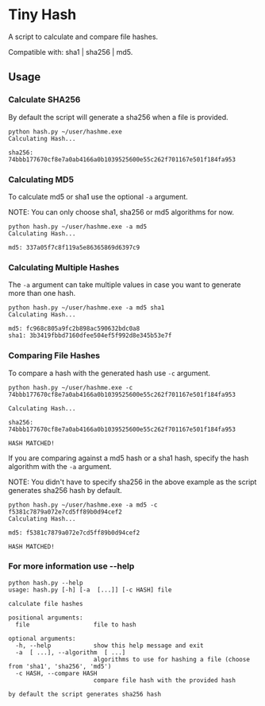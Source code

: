 # Tiny Hash

A script to calculate and compare file hashes.

Compatible with: sha1 | sha256 | md5.

## Usage

### Calculate SHA256

By default the script will generate a sha256 when a file is provided.

```code
python hash.py ~/user/hashme.exe
Calculating Hash...

sha256: 74bbb177670cf8e7a0ab4166a0b1039525600e55c262f701167e501f184fa953
```

### Calculating MD5

To calculate md5 or sha1 use the optional `-a` argument.

NOTE: You can only choose sha1, sha256 or md5 algorithms for now.

```code
python hash.py ~/user/hashme.exe -a md5
Calculating Hash...

md5: 337a05f7c8f119a5e86365869d6397c9
```

### Calculating Multiple Hashes

The `-a` argument can take multiple values in case you want to generate more than one hash.

```code
python hash.py ~/user/hashme.exe -a md5 sha1
Calculating Hash...

md5: fc968c805a9fc2b898ac590632bdc0a8
sha1: 3b3419fbbd7160dfee504ef5f992d8e345b53e7f
```

### Comparing File Hashes

To compare a hash with the generated hash use `-c` argument.

```code
python hash.py ~/user/hashme.exe -c 74bbb177670cf8e7a0ab4166a0b1039525600e55c262f701167e501f184fa953

Calculating Hash...

sha256: 74bbb177670cf8e7a0ab4166a0b1039525600e55c262f701167e501f184fa953

HASH MATCHED!
```

If you are comparing against a md5 hash or a sha1 hash, specify the hash algorithm with the `-a` argument.

NOTE: You didn't have to specify sha256 in the above example as the script generates sha256 hash by default.

```code
python hash.py ~/user/hashme.exe -a md5 -c f5381c7879a072e7cd5ff89b0d94cef2
Calculating Hash...

md5: f5381c7879a072e7cd5ff89b0d94cef2

HASH MATCHED!
```

### For more information use --help

```code
python hash.py --help
usage: hash.py [-h] [-a  [...]] [-c HASH] file

calculate file hashes

positional arguments:
  file                  file to hash

optional arguments:
  -h, --help            show this help message and exit
  -a  [ ...], --algorithm  [ ...]
                        algorithms to use for hashing a file (choose from 'sha1', 'sha256', 'md5')
  -c HASH, --compare HASH
                        compare file hash with the provided hash

by default the script generates sha256 hash
```
